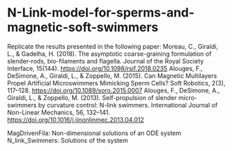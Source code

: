 # N-Link-model-for-sperms-and-magnetic-soft-swimmers
Replicate the results presented in the following paper:
Moreau, C., Giraldi, L., & Gadelha, H. (2018). The asymptotic coarse-graining formulation of slender-rods, bio-filaments and flagella. Journal of the Royal Society Interface, 15(144). https://doi.org/10.1098/rsif.2018.0235
Alouges, F., DeSimone, A., Giraldi, L., & Zoppello, M. (2015). Can Magnetic Multilayers Propel Artificial Microswimmers Mimicking Sperm Cells? Soft Robotics, 2(3), 117–128. https://doi.org/10.1089/soro.2015.0007
Alouges, F., DeSimone, A., Giraldi, L., & Zoppello, M. (2013). Self-propulsion of slender micro-swimmers by curvature control: N-link swimmers. International Journal of Non-Linear Mechanics, 56, 132–141. https://doi.org/10.1016/j.ijnonlinmec.2013.04.012


MagDrivenFila: Non-dimensional solutions of an ODE system
N_link_Swimmers: Solutions of the system

